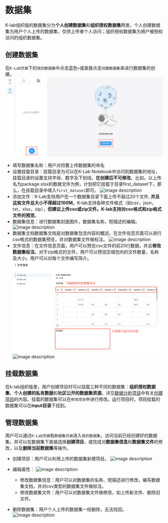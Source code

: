 # 数据集

K-lab组织版的数据集分为**个人创建数据集**和**组织授权数据集**两类，个人创建数据集为用户个人上传的数据集，仅供上传者个人访问；组织授权数据集为用户被授权访问的组织数据集。

## 创建数据集
在`K-Lab页面`下的`我的数据集`中点击蓝色`+`或直接点击`创建数据集`来进行数据集的创建。
![image description](image/运行时-创建数据集.png)
* 填写数据集名称：用户对将要上传数据集的命名
* 设置挂载目录：挂载目录为可以在K-Lab Notebook中访问到数据集的地址，挂载目录的设置支持字母、数字及下划线，**在创建后不可修改**。比如，以上传名为package.xlsx的数据文件为例，计划把它挂载于目录first_dataset下，那么，在挂载目录中填入```first_dataset```即可。
![image description](image/first-dataset.png)
* 添加文件：K-Lab支持用户在一个数据集目录下面上传不超过20个文件, **并且这些文件总大小不得超过100M**。K-lab支持各种文件格式（如csv，json，txt，xlsx，zip），**但建议上传csv或zip文件。K-lab支持对csv格式和zip格式文件的预览**。
* 数据集信息：进行数据集封面图片，数据集名称，短描述的编辑。
![image description](image/dataset.png)
* 数据集文档数据集文档是对数据集包含内容的概述。在文件信息页面可以进行csv格式的数据集预览，并对数据集文件做标注。
![image description](image/dataset-information.png)
* 文件信息：在文件信息页面，用户可以预览csv文件的前20行数据，并且**修改数据集标注**。对于zip格式的文件，用户可以预览压缩包内的文件数量，名称及大小。用户可以对每个文件编写简介。
![image description](image/dataset-file-info.png)
![image description](image/dataset-zip-info.png)

## 挂载数据集
在k-lab组织版里，用户创建项目时可以挂载三种不同的数据集：**组织授权数据集**，**个人创建的私有数据**和**社区公开的数据集资源**。详见[数据分析项目](chapter5.md)中有关[创建项目](chapter5.md#创建项目)的内容。挂载的数据集可以在`修改项目`中进行修改。运行项目时，项目挂载的数据集可以在**input目录**下找到。

## 管理数据集
用户可以通过`K-Lab页面`和`数据集页面`进入`我的数据集`，访问当前已经创建好的数据集，并可以在数据集下直接选择**创建项目**，或完成对**数据集信息**和**数据集文件**的修改，以及**删除当前数据集**等操作。
* 创建项目：用户可以利用上传的数据集新建项目。
 ![image description](image/dataset-management-setup.png)
* 编辑属性：
 ![image description](image/dataset-management-edit.png)
  * 修改数据集信息：用户可以对数据集的名称、短描述进行修改，编写数据集文档，并对csv类型的数据集文件做标注。
  * 修改数据集文件：用户可以对数据集文件做修改，如上传新文件、删除旧文件。


* 删除数据集：用户个人上传的数据集一经删除，无法找回。
  ![image description](image/dataset-delete.png)
